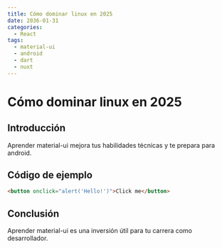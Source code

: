 ```yaml
---
title: Cómo dominar linux en 2025
date: 2036-01-31
categories:
  - React
tags:
  - material-ui
  - android
  - dart
  - nuxt
---
```


# Cómo dominar linux en 2025

## Introducción

Aprender material-ui mejora tus habilidades técnicas y te prepara para android.

## Código de ejemplo

```html
<button onclick="alert('Hello!')">Click me</button>
```

## Conclusión

Aprender material-ui es una inversión útil para tu carrera como desarrollador.